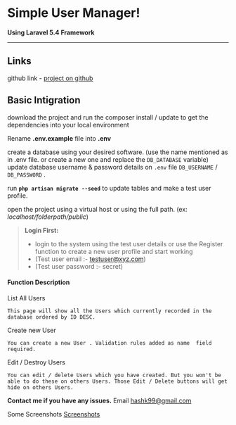 Simple User Manager!
===================

**Using Laravel 5.4 Framework**

----------

Links
-------------
github link - [project on github](https://github.com/hashk99/laravel_userlist_app)
  

Basic Intigration
-------------

download the project and run the composer install / update to get the dependencies into your local environment

Rename **.env.example** file into **.env** 

create a database using your desired software. (use the name mentioned as in .env file. or create a new one and replace the `DB_DATABASE` variable)
update database username & password details on `.env` file `DB_USERNAME` / `DB_PASSWORD` .

run **`php artisan migrate --seed`** to update tables and make a test user profile.

open the project using a virtual host or using the full path. (ex: *localhost/folderpath/public*)

> **Login First:**
> -  login to the system using the test user details or use the Register    function to create a new user profile and start working 
 > -  (Test user email :- testuser@xyz.com)
> -  (Test user password :- secret) 


#### <i class="icon-file"></i> Function Description

List All Users

	This page will show all the Users which currently recorded in the database ordered by ID DESC.

Create new User 

	You can create a new User . Validation rules added as name  field  required.

Edit / Destroy Users

	You can edit / delete Users which you have created. But you won't be able to do these on others Users. Those Edit / Delete buttons will get hide on others Users.

**Contact me if you have any issues.**
Email [hashk99@gmail.com](hashk99@gmail.com)

Some Screenshots
[Screenshots](https://drive.google.com/drive/folders/0B9jxlIpg86p4bS1YTXB6S3NiQnM?usp=sharing)
     
